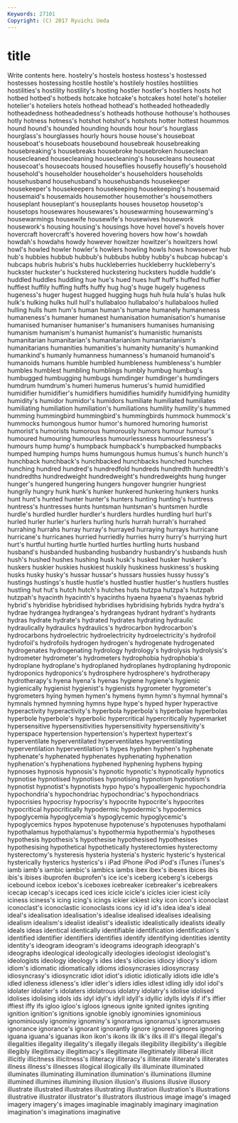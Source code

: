 ```yaml
---
Keywords: 27101 
Copyright: (C) 2017 Ryuichi Ueda
---
```


# title

Write contents here.
hostelry's hostels hostess hostess's
hostessed hostesses hostessing hostile hostile's hostilely hostiles hostilities hostilities's hostility
hostility's hosting hostler hostler's hostlers hosts hot hotbed hotbed's hotbeds
hotcake hotcake's hotcakes hotel hotel's hotelier hotelier's hoteliers hotels hothead
hothead's hotheaded hotheadedly hotheadedness hotheadedness's hotheads hothouse hothouse's hothouses hotly
hotness hotness's hotshot hotshot's hotshots hotter hottest hoummos hound hound's
hounded hounding hounds hour hour's hourglass hourglass's hourglasses hourly hours
house house's houseboat houseboat's houseboats housebound housebreak housebreaking housebreaking's housebreaks
housebroke housebroken houseclean housecleaned housecleaning housecleaning's housecleans housecoat housecoat's housecoats
housed houseflies housefly housefly's household household's householder householder's householders households
househusband househusband's househusbands housekeeper housekeeper's housekeepers housekeeping housekeeping's housemaid housemaid's
housemaids housemother housemother's housemothers houseplant houseplant's houseplants houses housetop housetop's
housetops housewares housewares's housewarming housewarming's housewarmings housewife housewife's housewives housework
housework's housing housing's housings hove hovel hovel's hovels hover hovercraft
hovercraft's hovered hovering hovers how how's howdah howdah's howdahs howdy
however howitzer howitzer's howitzers howl howl's howled howler howler's howlers
howling howls hows howsoever hub hub's hubbies hubbub hubbub's hubbubs
hubby hubby's hubcap hubcap's hubcaps hubris hubris's hubs huckleberries huckleberry
huckleberry's huckster huckster's huckstered huckstering hucksters huddle huddle's huddled huddles
huddling hue hue's hued hues huff huff's huffed huffier huffiest
huffily huffing huffs huffy hug hug's huge hugely hugeness hugeness's
huger hugest hugged hugging hugs huh hula hula's hulas hulk
hulk's hulking hulks hull hull's hullabaloo hullabaloo's hullabaloos hulled hulling
hulls hum hum's human human's humane humanely humaneness humaneness's humaner
humanest humanisation humanisation's humanise humanised humaniser humaniser's humanisers humanises humanising
humanism humanism's humanist humanist's humanistic humanists humanitarian humanitarian's humanitarianism humanitarianism's
humanitarians humanities humanities's humanity humanity's humankind humankind's humanly humanness humanness's
humanoid humanoid's humanoids humans humble humbled humbleness humbleness's humbler humbles
humblest humbling humblings humbly humbug humbug's humbugged humbugging humbugs humdinger
humdinger's humdingers humdrum humdrum's humeri humerus humerus's humid humidified humidifier
humidifier's humidifiers humidifies humidify humidifying humidity humidity's humidor humidor's humidors
humiliate humiliated humiliates humiliating humiliation humiliation's humiliations humility humility's hummed
humming hummingbird hummingbird's hummingbirds hummock hummock's hummocks humongous humor humor's
humored humoring humorist humorist's humorists humorous humorously humors humour humour's
humoured humouring humourless humourlessness humourlessness's humours hump hump's humpback humpback's
humpbacked humpbacks humped humping humps hums humungous humus humus's hunch
hunch's hunchback hunchback's hunchbacked hunchbacks hunched hunches hunching hundred hundred's
hundredfold hundreds hundredth hundredth's hundredths hundredweight hundredweight's hundredweights hung hunger
hunger's hungered hungering hungers hungover hungrier hungriest hungrily hungry hunk
hunk's hunker hunkered hunkering hunkers hunks hunt hunt's hunted hunter
hunter's hunters hunting hunting's huntress huntress's huntresses hunts huntsman huntsman's
huntsmen hurdle hurdle's hurdled hurdler hurdler's hurdlers hurdles hurdling hurl
hurl's hurled hurler hurler's hurlers hurling hurls hurrah hurrah's hurrahed
hurrahing hurrahs hurray hurray's hurrayed hurraying hurrays hurricane hurricane's hurricanes
hurried hurriedly hurries hurry hurry's hurrying hurt hurt's hurtful hurting
hurtle hurtled hurtles hurtling hurts husband husband's husbanded husbanding husbandry
husbandry's husbands hush hush's hushed hushes hushing husk husk's husked
husker husker's huskers huskier huskies huskiest huskily huskiness huskiness's husking
husks husky husky's hussar hussar's hussars hussies hussy hussy's hustings
hustings's hustle hustle's hustled hustler hustler's hustlers hustles hustling hut
hut's hutch hutch's hutches huts hutzpa hutzpa's hutzpah hutzpah's hyacinth
hyacinth's hyacinths hyaena hyaena's hyaenas hybrid hybrid's hybridise hybridised hybridises
hybridising hybrids hydra hydra's hydrae hydrangea hydrangea's hydrangeas hydrant hydrant's
hydrants hydras hydrate hydrate's hydrated hydrates hydrating hydraulic hydraulically hydraulics
hydraulics's hydrocarbon hydrocarbon's hydrocarbons hydroelectric hydroelectricity hydroelectricity's hydrofoil hydrofoil's hydrofoils
hydrogen hydrogen's hydrogenate hydrogenated hydrogenates hydrogenating hydrology hydrology's hydrolysis hydrolysis's
hydrometer hydrometer's hydrometers hydrophobia hydrophobia's hydroplane hydroplane's hydroplaned hydroplanes hydroplaning
hydroponic hydroponics hydroponics's hydrosphere hydrosphere's hydrotherapy hydrotherapy's hyena hyena's hyenas
hygiene hygiene's hygienic hygienically hygienist hygienist's hygienists hygrometer hygrometer's hygrometers
hying hymen hymen's hymens hymn hymn's hymnal hymnal's hymnals hymned
hymning hymns hype hype's hyped hyper hyperactive hyperactivity hyperactivity's hyperbola
hyperbola's hyperbolae hyperbolas hyperbole hyperbole's hyperbolic hypercritical hypercritically hypermarket hypersensitive
hypersensitivities hypersensitivity hypersensitivity's hyperspace hypertension hypertension's hypertext hypertext's hyperventilate hyperventilated
hyperventilates hyperventilating hyperventilation hyperventilation's hypes hyphen hyphen's hyphenate hyphenate's hyphenated
hyphenates hyphenating hyphenation hyphenation's hyphenations hyphened hyphening hyphens hyping hypnoses
hypnosis hypnosis's hypnotic hypnotic's hypnotically hypnotics hypnotise hypnotised hypnotises hypnotising
hypnotism hypnotism's hypnotist hypnotist's hypnotists hypo hypo's hypoallergenic hypochondria hypochondria's
hypochondriac hypochondriac's hypochondriacs hypocrisies hypocrisy hypocrisy's hypocrite hypocrite's hypocrites hypocritical
hypocritically hypodermic hypodermic's hypodermics hypoglycemia hypoglycemia's hypoglycemic hypoglycemic's hypoglycemics hypos
hypotenuse hypotenuse's hypotenuses hypothalami hypothalamus hypothalamus's hypothermia hypothermia's hypotheses hypothesis
hypothesis's hypothesise hypothesised hypothesises hypothesising hypothetical hypothetically hysterectomies hysterectomy hysterectomy's
hysteresis hysteria hysteria's hysteric hysteric's hysterical hysterically hysterics hysterics's i
iPad iPhone iPod iPod's iTunes iTunes's iamb iamb's iambic iambic's
iambics iambs ibex ibex's ibexes ibices ibis ibis's ibises ibuprofen
ibuprofen's ice ice's iceberg iceberg's icebergs icebound icebox icebox's iceboxes
icebreaker icebreaker's icebreakers icecap icecap's icecaps iced ices icicle icicle's
icicles icier iciest icily iciness iciness's icing icing's icings ickier
ickiest icky icon icon's iconoclast iconoclast's iconoclastic iconoclasts icons icy
id id's idea idea's ideal ideal's idealisation idealisation's idealise idealised
idealises idealising idealism idealism's idealist idealist's idealistic idealistically idealists ideally
ideals ideas identical identically identifiable identification identification's identified identifier identifiers
identifies identify identifying identities identity identity's ideogram ideogram's ideograms ideograph
ideograph's ideographs ideological ideologically ideologies ideologist ideologist's ideologists ideology ideology's
ides ides's idiocies idiocy idiocy's idiom idiom's idiomatic idiomatically idioms
idiosyncrasies idiosyncrasy idiosyncrasy's idiosyncratic idiot idiot's idiotic idiotically idiots idle
idle's idled idleness idleness's idler idler's idlers idles idlest idling
idly idol idol's idolater idolater's idolaters idolatrous idolatry idolatry's idolise
idolised idolises idolising idols ids idyl idyl's idyll idyll's idyllic
idylls idyls if if's iffier iffiest iffy ifs igloo igloo's
igloos igneous ignite ignited ignites igniting ignition ignition's ignitions ignoble
ignobly ignominies ignominious ignominiously ignominy ignominy's ignoramus ignoramus's ignoramuses ignorance
ignorance's ignorant ignorantly ignore ignored ignores ignoring iguana iguana's iguanas
ikon ikon's ikons ilk ilk's ilks ill ill's illegal illegal's
illegalities illegality illegality's illegally illegals illegibility illegibility's illegible illegibly illegitimacy
illegitimacy's illegitimate illegitimately illiberal illicit illicitly illicitness illicitness's illiteracy illiteracy's
illiterate illiterate's illiterates illness illness's illnesses illogical illogically ills illuminate
illuminated illuminates illuminating illumination illumination's illuminations illumine illumined illumines illumining
illusion illusion's illusions illusive illusory illustrate illustrated illustrates illustrating illustration
illustration's illustrations illustrative illustrator illustrator's illustrators illustrious image image's imaged
imagery imagery's images imaginable imaginably imaginary imagination imagination's imaginations imaginative
